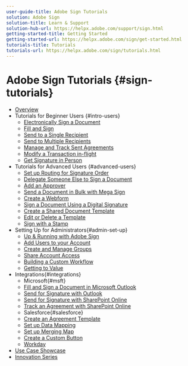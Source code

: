 ```yaml
---
user-guide-title: Adobe Sign Tutorials
solution: Adobe Sign
solution-title: Learn & Support
solution-hub-url: https://helpx.adobe.com/support/sign.html
getting-started-title: Getting Started
getting-started-url: https://helpx.adobe.com/sign/get-started.html
tutorials-title: Tutorials
tutorials-url: https://helpx.adobe.com/sign/tutorials.html
---
```


# Adobe Sign Tutorials {#sign-tutorials}

+ [Overview](overview.md)
+ Tutorials for Beginner Users {#intro-users}
  + [Electronically Sign a Document](elecsigndoc.md)
  + [Fill and Sign](fillnsign.md)
  + [Send to a Single Recipient](sendtosinglerecipient.md)
  + [Send to Multiple Recipients](sendtomultiplerecipients.md)
  + [Manage and Track Sent Agreements](manageandtrack.md)
  + [Modify a Transaction in-flight](modifyinflight.md)
  + [Get Signature in Person](signinperson.md)
+ Tutorials for Advanced Users {#advanced-users}
  + [Set up Routing for Signature Order](settinguprouting.md)
  + [Delegate Someone Else to Sign a Document](delegatesign.md)
  + [Add an Approver](addapprover.md)
  + [Send a Document in Bulk with Mega Sign](megasign.md)
  + [Create a Webform](webform.md)
  + [Sign a Document Using a Digital Signature](digitalsign.md)
  + [Create a Shared Document Template](createtemplate.md)
  + [Edit or Delete a Template](edittemplate.md)
  + [Sign with a Stamp](stampsign.md)
+ Setting Up for Administrators{#admin-set-up}
  + [Up & Running with Adobe Sign](up-and-running-admin.md)
  + [Add Users to your Account](add-users-to-your-account.md)
  + [Create and Manage Groups](create-and-manage-groups.md)
  + [Share Account Access](share-account-access.md)
  + [Building a Custom Workflow](building-a-custom-workflow.md)
  + [Getting to Value](valueadmin.md)
+ Integrations{#integrations}
  + Microsoft{#msft}
   + [Fill and Sign a Document in Microsoft Outlook](fill-and-sign-doc-msft-outlook.md)
   + [Send for Signature with Outlook](send-for-signature-with-outlook.md)
   + [Send for Signature with SharePoint Online](send-for-signature-with-sharepoint-online.md)
   + [Track an Agreement with SharePoint Online](track-an-agreement-with-sharepoint-online.md)
  + Salesforce{#salesforce}
   + [Create an Agreement Template](create-an-agreement-template.md)
   + [Set up Data Mapping](set-up-data-mapping.md)
   + [Set up Merging Map](set-up-merging-map.md)
   + [Create a Custom Button](create-a-custom-button.md)
   + [Workday](workday.md)
+ [Use Case Showcase](use-case-showcase.md)
+ [Innovation Series](innovationseries.md)




